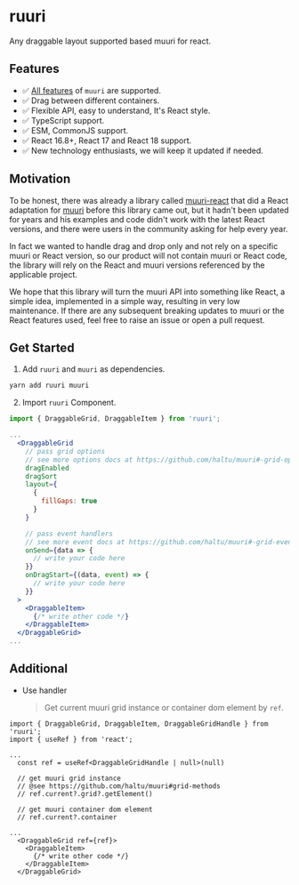 # ruuri

Any draggable layout supported based muuri for react.

## Features

- ✅ [All features](https://github.com/haltu/muuri#:~:text=on%20the%20website.-,Features,-Fully%20customizable%20layout) of `muuri` are supported.
- ✅ Drag between different containers.
- ✅ Flexible API, easy to understand, It's React style.
- ✅ TypeScript support.
- ✅ ESM, CommonJS support.
- ✅ React 16.8+, React 17 and React 18 support.
- ✅ New technology enthusiasts, we will keep it updated if needed.

## Motivation

To be honest, there was already a library called [muuri-react](https://github.com/paol-imi/muuri-react) that did a React adaptation for [muuri](https://github.com/haltu/muuri) before this library came out, but it hadn't been updated for years and his examples and code didn't work with the latest React versions, and there were users in the community asking for help every year.

In fact we wanted to handle drag and drop only and not rely on a specific muuri or React version, so our product will not contain muuri or React code, the library will rely on the React and muuri versions referenced by the applicable project.

We hope that this library will turn the muuri API into something like React, a simple idea, implemented in a simple way, resulting in very low maintenance. If there are any subsequent breaking updates to muuri or the React features used, feel free to raise an issue or open a pull request.

## Get Started

1. Add `ruuri` and `muuri` as dependencies.

```bash
yarn add ruuri muuri
```

2. Import `ruuri` Component.

```jsx
import { DraggableGrid, DraggableItem } from 'ruuri';

...
  <DraggableGrid
    // pass grid options
    // see more options docs at https://github.com/haltu/muuri#-grid-options
    dragEnabled
    dragSort
    layout={
      {
        fillGaps: true
      }
    }

    // pass event handlers
    // see more event docs at https://github.com/haltu/muuri#-grid-events
    onSend={data => {
      // write your code here
    }}
    onDragStart={(data, event) => {
      // write your code here
    }}
  >
    <DraggableItem>
      {/* write other code */}
    </DraggableItem>
  </DraggableGrid>
...
```

## Additional

- Use handler
  > Get current muuri grid instance or container dom element by `ref`.

```tsx
import { DraggableGrid, DraggableItem, DraggableGridHandle } from 'ruuri';
import { useRef } from 'react';

...
  const ref = useRef<DraggableGridHandle | null>(null)

  // get muuri grid instance
  // @see https://github.com/haltu/muuri#grid-methods
  // ref.current?.grid?.getElement()

  // get muuri container dom element
  // ref.current?.container

...
  <DraggableGrid ref={ref}>
    <DraggableItem>
      {/* write other code */}
    </DraggableItem>
  </DraggableGrid>
```
